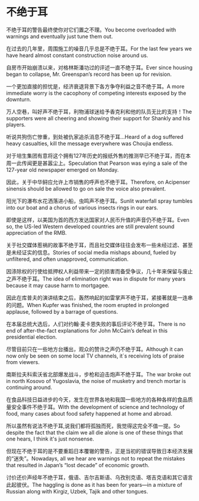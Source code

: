 # 不绝于耳

<p><span class="chinese">不绝于耳的警告最终使你对它们置之不理。</span><span class="english">You become overloaded with warnings and eventually just tune them out.</span></p>

<p><span class="chinese">在过去的几年里，周围施工的噪音几乎总是不绝于耳。</span><span class="english">For the last few years we have heard almost constant construction noise around us.</span></p>

<p><span class="chinese">自房市开始崩溃以来，对格林斯潘功过的评述一直不绝于耳。</span><span class="english">Ever since housing began to collapse, Mr. Greenspan’s record has been up for revision.</span></p>

<p><span class="chinese">一个更加直接的担忧是，经济衰退背景下各方争夺利益之音不绝于耳。</span><span class="english">A more immediate worry is the cacophony of competing interests exposed by the downturn.</span></p>

<p><span class="chinese">万人空巷，叫好声不绝于耳，利物浦球迷给予香克利和他的队员无比的支持！</span><span class="english">The supporters were all cheering and showing their support for Shankly and his players.</span></p>

<p><span class="chinese">听说共狗伤亡惨重，到处被仇家追杀消息不绝于耳…</span><span class="english">Heard of a dog suffered heavy casualties, kill the message everywhere was Choujia endless.</span></p>

<p><span class="chinese">对于培生集团有意将这个拥有127年历史的报纸外售的推测早已不绝于耳，而在本周一此传闻更是甚嚣尘上。</span><span class="english">Speculation that Pearson was eying a sale of the 127-year old newspaper emerged on Monday.</span></p>

<p><span class="chinese">因此，关于中华鲟应允许上市销售的呼声也不绝于耳。</span><span class="english">Therefore, on Acipenser sinensis should be allowed to go on sale the voice also prevalent.</span></p>

<p><span class="chinese">阳光下的瀑布水花洒落进小船，虫鸣声不绝于耳。</span><span class="english">Sunlit waterfall spray tumbles into our boat and a chorus of various insects rings in our ears.</span></p>

<p><span class="chinese">即使是这样，以美国为首的西方发达国家对人民币升值的声音仍不绝于耳。</span><span class="english">Even so, the US-led Western developed countries are still prevalent sound appreciation of the RMB.</span></p>

<p><span class="chinese">关于社交媒体惹祸的故事不绝于耳，而且社交媒体往往会发布一些未经过滤、甚至是未经证实的信息。</span><span class="english">Stories of social media mishaps abound, fueled by unfiltered, and often unapproved, communication.</span></p>

<p><span class="chinese">因涤除权的行使给抵押权人利益带来一定的损害而备受争议，几十年来保留与废止之声不绝于耳。</span><span class="english">The idea of elimination right was in dispute for many years because it may cause harm to mortgagee.</span></p>

<p><span class="chinese">因此在库普夫的演讲结束之后，轰然响起的如雷掌声不绝于耳，紧接著就是一连串的问题。</span><span class="english">When Kupfer was finished, the room erupted in prolonged applause, followed by a barrage of questions.</span></p>

<p><span class="chinese">在本届总统大选后，人们对约翰·麦卡恩失败的事后评论不绝于耳。</span><span class="english">There is no end of after-the-fact explanations for John McCain’s defeat in this presidential election.</span></p>

<p><span class="chinese">尽管目前只在一些地方台播出，观众的赞许之声仍不绝于耳。</span><span class="english">Although it can now only be seen on some local TV channels, it`s receiving lots of praise from viewers.</span></p>

<p><span class="chinese">南斯拉夫科索沃省北部爆发战斗，步枪和迫击炮声不绝于耳。</span><span class="english">The war broke out in north Kosovo of Yugoslavia, the noise of musketry and trench mortar is continuing around.</span></p>

<p><span class="chinese">在食品科技日益进步的今天，发生在世界各地和我国一些地方的各种各样的食品质量安全事件不绝于耳。</span><span class="english">With the development of science and technology of food, many cases about food safety happened at home and abroad.</span></p>

<p><span class="chinese">所以虽然有说法不绝于耳,说我们都将孤独而死，我觉得这完全不值一提。</span><span class="english">So despite the fact that the claim we all die alone is one of these things that one hears, I think it's just nonsense.</span></p>

<p><span class="chinese">但现在不绝于耳的是不要重蹈日本覆辙的警告，正是当初的错误导致日本经济发展的“迷失”。</span><span class="english">Nowadays, all we hear are warnings not to repeat the mistakes that resulted in Japan’s “lost decade” of economic growth.</span></p>

<p><span class="chinese">讨价还价声经年不绝于耳，俄语、吉尔吉斯语、乌孜别克语、塔吉克语和其它语言此起彼伏。</span><span class="english">The haggling is done as it has been for years—in a mixture of Russian along with Kirgiz, Uzbek, Tajik and other tongues.</span></p>

